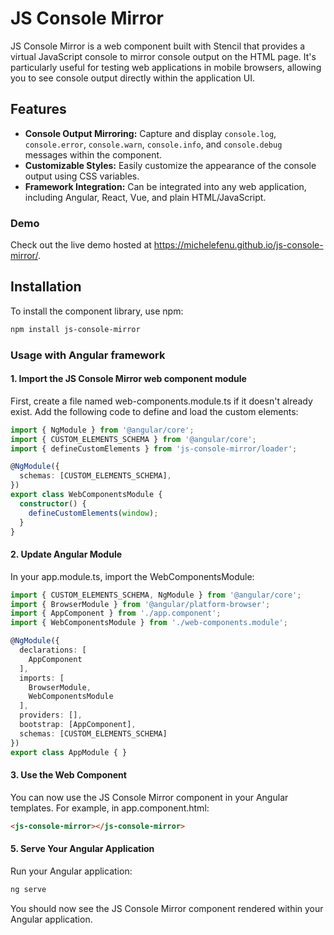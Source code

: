 # JS Console Mirror

JS Console Mirror is a web component built with Stencil that provides a virtual JavaScript console to mirror console output on the HTML page. It's particularly useful for testing web applications in mobile browsers, allowing you to see console output directly within the application UI.

## Features

- **Console Output Mirroring:** Capture and display `console.log`, `console.error`, `console.warn`, `console.info`, and `console.debug` messages within the component.
- **Customizable Styles:** Easily customize the appearance of the console output using CSS variables.
- **Framework Integration:** Can be integrated into any web application, including Angular, React, Vue, and plain HTML/JavaScript.

### Demo

Check out the live demo hosted at https://michelefenu.github.io/js-console-mirror/.

## Installation

To install the component library, use npm:

```bash
npm install js-console-mirror
```

### Usage with Angular framework

#### 1. Import the JS Console Mirror web component module

First, create a file named web-components.module.ts if it doesn't already exist. Add the following code to define and load the custom elements:

```typescript
import { NgModule } from '@angular/core';
import { CUSTOM_ELEMENTS_SCHEMA } from '@angular/core';
import { defineCustomElements } from 'js-console-mirror/loader';

@NgModule({
  schemas: [CUSTOM_ELEMENTS_SCHEMA],
})
export class WebComponentsModule {
  constructor() {
    defineCustomElements(window);
  }
}
```

#### 2. Update Angular Module
In your app.module.ts, import the WebComponentsModule:

```typescript
import { CUSTOM_ELEMENTS_SCHEMA, NgModule } from '@angular/core';
import { BrowserModule } from '@angular/platform-browser';
import { AppComponent } from './app.component';
import { WebComponentsModule } from './web-components.module';

@NgModule({
  declarations: [
    AppComponent
  ],
  imports: [
    BrowserModule,
    WebComponentsModule
  ],
  providers: [],
  bootstrap: [AppComponent],
  schemas: [CUSTOM_ELEMENTS_SCHEMA]
})
export class AppModule { }
```

#### 3. Use the Web Component
You can now use the JS Console Mirror component in your Angular templates. For example, in app.component.html:

```html
<js-console-mirror></js-console-mirror>
```

#### 5. Serve Your Angular Application
Run your Angular application:

```bash
ng serve
```

You should now see the JS Console Mirror component rendered within your Angular application.